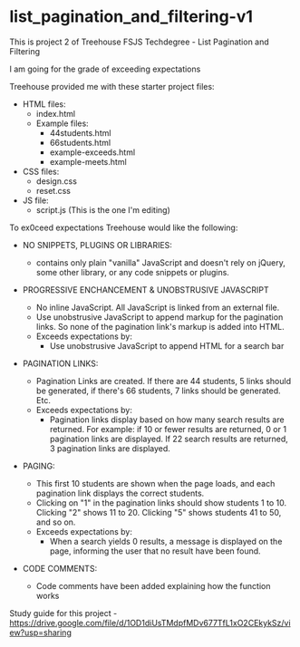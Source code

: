 # list_pagination_and_filtering-v1
 This is project 2 of Treehouse FSJS Techdegree - List Pagination and Filtering

 I am going for the grade of exceeding expectations

 Treehouse provided me with these starter project files:
 - HTML files:
    - index.html
    - Example files:
        - 44students.html
        - 66students.html
        - example-exceeds.html
        - example-meets.html
 - CSS files:
    - design.css
    - reset.css
 - JS file:
    - script.js (This is the one I'm editing)

To ex0ceed expectations Treehouse would like the following:
- NO SNIPPETS, PLUGINS OR LIBRARIES:
    - contains only plain "vanilla" JavaScript and doesn't rely on jQuery, some other library, or any code snippets or plugins.

- PROGRESSIVE ENCHANCEMENT & UNOBSTRUSIVE JAVASCRIPT
    - No inline JavaScript. All JavaScript is linked from an external file.
    - Use unobstrusive JavaScript to append markup for the pagination links. So none of the pagination link's markup is added into HTML.
    - Exceeds expectations by:
        - Use unobstrusive JavaScript to append HTML for a search bar

- PAGINATION LINKS:
    - Pagination Links are created. If there are 44 students, 5 links should be generated, if there's 66 students, 7 links should be generated. Etc.
    - Exceeds expectations by:
        - Pagination links display based on how many search results are returned. For example: if 10 or fewer results are returned, 0 or 1 pagination links are displayed. If 22 search results are returned, 3 pagination links are displayed.

- PAGING:
    - This first 10 students are shown when the page loads, and each pagination link displays the correct students.
    - Clicking on "1" in the pagination links should show students 1 to 10. Clicking "2" shows 11 to 20. Clicking "5" shows students 41 to 50, and so on.
    - Exceeds expectations by:
        - When a search yields 0 results, a message is displayed on the page, informing the user that no result have been found.

- CODE COMMENTS:
    - Code comments have been added explaining how the function works

Study guide for this project - https://drive.google.com/file/d/1OD1diUsTMdpfMDv677TfL1xO2CEkykSz/view?usp=sharing